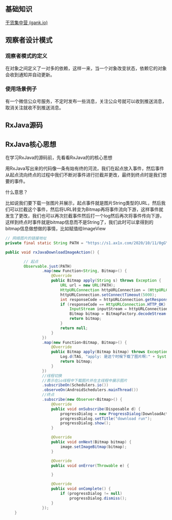 ## 基础知识

[干货集中营 (gank.io)](https://gank.io/post/560e15be2dca930e00da1083)

## 观察者设计模式

### 观察者模式的定义

在对象之间定义了一对多的依赖，这样一来，当一个对象改变状态，依赖它的对象会收到通知并自动更新。

### 使用场景例子

有一个微信公众号服务，不定时发布一些消息，关注公众号就可以收到推送消息，取消关注就收不到推送消息。

## RxJava源码



## RxJava核心思想

在学习RxJava的源码前，先看看RxJava的的核心思想

用RxJava写出来的代码像一条有始有终的河流，我们在起点放入事件，然后事件从起点流向终点的过程中我们不断对事件进行拦截并更改，最终到终点时是我们想要的事件。

什么意思？

比如说我们要下载一张图片并展示，起点事件就是图片String类型的URL，然后我们可以拦截这个事件，然后将URL转变为Bitmap再将事件流向下游，这样事件就发生了更改，我们也可以再次拦截事件然后打一个log然后再次将事件传向下游，这样到终点时事件就是bitmap信息而不是String了，我们此时可以拿得到的bitmap信息做想做的事情，比如赋值给ImageView

```java
// 网络图片的链接地址
private final static String PATH = "https://s1.ax1x.com/2020/10/11/0gGYbF.jpg";

public void rxJavaDownloadImageAction() {

        // 起点
        Observable.just(PATH)
                .map(new Function<String, Bitmap>() {
                    @Override
                    public Bitmap apply(String s) throws Exception {
                        URL url = new URL(PATH);
                        HttpURLConnection httpURLConnection = (HttpURLConnection) url.openConnection();
                        httpURLConnection.setConnectTimeout(5000);
                        int responseCode = httpURLConnection.getResponseCode(); 
                        if (responseCode == HttpURLConnection.HTTP_OK) {
                            InputStream inputStream = httpURLConnection.getInputStream();
                            Bitmap bitmap = BitmapFactory.decodeStream(inputStream);
                            return bitmap;
                        }
                        return null;
                    }
                })
                .map(new Function<Bitmap, Bitmap>() {
                    @Override
                    public Bitmap apply(Bitmap bitmap) throws Exception {
                        Log.d(TAG, "apply: 是这个时候下载了图片啊:" + System.currentTimeMillis());
                        return bitmap;
                    }
                })
                //线程切换
                //表示在io线程中下载图片并在主线程中展示图片
                .subscribeOn(Schedulers.io())
                .observeOn(AndroidSchedulers.mainThread())
                //终点
                .subscribe(new Observer<Bitmap>() {
                    @Override
                    public void onSubscribe(Disposable d) {
                        progressDialog = new ProgressDialog(DownloadActivity.this);
                        progressDialog.setTitle("download run");
                        progressDialog.show();
                    }

                    @Override
                    public void onNext(Bitmap bitmap) {
                        image.setImageBitmap(bitmap);
                    }

                    @Override
                    public void onError(Throwable e) {

                    }

                    @Override
                    public void onComplete() {
                        if (progressDialog != null)
                            progressDialog.dismiss();
                    }
                });
    }
```

